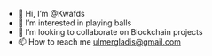- 👋 Hi, I’m @Kwafds
- 👀 I’m interested in playing balls
- 💞️ I’m looking to collaborate on Blockchain projects
- 📫 How to reach me ulmergladis@gmail.com


<!---
Kwafds/Kwafds is a ✨ special ✨ repository because its `README.md` (this file) appears on your GitHub profile.
You can click the Preview link to take a look at your changes.
--->
